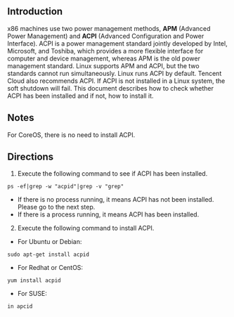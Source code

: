 ## Introduction

x86 machines use two power management methods, **APM** (Advanced Power Management) and **ACPI** (Advanced Configuration and Power Interface). ACPI is a power management standard jointly developed by Intel, Microsoft, and Toshiba, which provides a more flexible interface for computer and device management, whereas APM is the old power management standard.
Linux supports APM and ACPI, but the two standards cannot run simultaneously. Linux runs ACPI by default. Tencent Cloud also recommends ACPI. 
If ACPI is not installed in a Linux system, the soft shutdown will fail. This document describes how to check whether ACPI has been installed and if not, how to install it.

## Notes

For CoreOS, there is no need to install ACPI.

## Directions
 
1. Execute the following command to see if ACPI has been installed.
```
ps -ef|grep -w "acpid"|grep -v "grep"
```
 - If there is no process running, it means ACPI has not been installed. Please go to the next step.
 - If there is a process running, it means ACPI has been installed.
2. Execute the following command to install ACPI.
 - For Ubuntu or Debian:
```
sudo apt-get install acpid
```
 - For Redhat or CentOS:
```
yum install acpid
```
 - For SUSE:
```
in apcid
```
